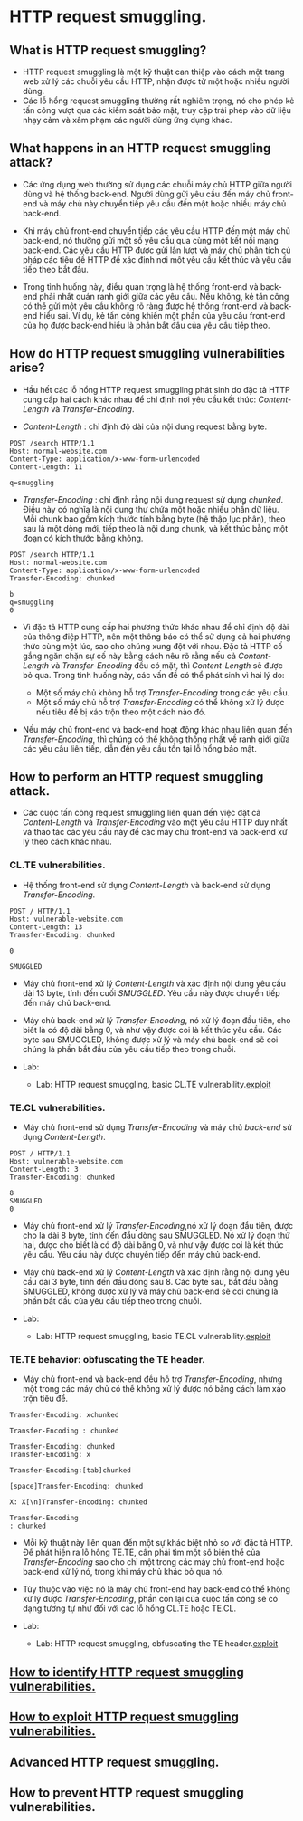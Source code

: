 # HTTP request smuggling.

## What is HTTP request smuggling?

- HTTP request smuggling là một kỹ thuật can thiệp vào cách một trang web xử lý các chuỗi yêu cầu HTTP, nhận được từ một hoặc nhiều người dùng. 
- Các lỗ hổng request smuggling thường rất nghiêm trọng, nó cho phép kẻ tấn công vượt qua các kiểm soát bảo mật, truy cập trái phép vào dữ liệu nhạy cảm và xâm phạm các người dùng ứng dụng khác.

## What happens in an HTTP request smuggling attack?

- Các ứng dụng web thường sử dụng các chuỗi máy chủ HTTP giữa người dùng và hệ thống back-end. Người dùng gửi yêu cầu đến máy chủ front-end và máy chủ này chuyển tiếp yêu cầu đến một hoặc nhiều máy chủ back-end.

- Khi máy chủ front-end chuyển tiếp các yêu cầu HTTP đến một máy chủ back-end, nó thường gửi một số yêu cầu qua cùng một kết nối mạng back-end. Các yêu cầu HTTP được gửi lần lượt và máy chủ phân tích cú pháp các tiêu đề HTTP để xác định nơi một yêu cầu kết thúc và yêu cầu tiếp theo bắt đầu.

- Trong tình huống này, điều quan trọng là hệ thống front-end và back-end phải nhất quán ranh giới giữa các yêu cầu. Nếu không, kẻ tấn công có thể gửi một yêu cầu không rõ ràng được hệ thống front-end và back-end hiểu sai. Ví dụ, kẻ tấn công khiến một phần của yêu cầu front-end của họ được back-end hiểu là phần bắt đầu của yêu cầu tiếp theo.

## How do HTTP request smuggling vulnerabilities arise?

- Hầu hết các lỗ hổng HTTP request smuggling phát sinh do đặc tả HTTP cung cấp hai cách khác nhau để chỉ định nơi yêu cầu kết thúc: *Content-Length* và *Transfer-Encoding*.

- *Content-Length* : chỉ định độ dài của nội dung request bằng byte.

```
POST /search HTTP/1.1
Host: normal-website.com
Content-Type: application/x-www-form-urlencoded
Content-Length: 11

q=smuggling
```
- *Transfer-Encoding* : chỉ định rằng nội dung request sử dụng *chunked*. Điều này có nghĩa là nội dung thư chứa một hoặc nhiều phần dữ liệu. Mỗi chunk bao gồm kích thước tính bằng byte (hệ thập lục phân), theo sau là một dòng mới, tiếp theo là nội dung chunk, và kết thúc bằng một đoạn có kích thước bằng không.

```
POST /search HTTP/1.1
Host: normal-website.com
Content-Type: application/x-www-form-urlencoded
Transfer-Encoding: chunked

b
q=smuggling
0
```

- Vì đặc tả HTTP cung cấp hai phương thức khác nhau để chỉ định độ dài của thông điệp HTTP, nên một thông báo có thể sử dụng cả hai phương thức cùng một lúc, sao cho chúng xung đột với nhau. Đặc tả HTTP cố gắng ngăn chặn sự cố này bằng cách nêu rõ rằng nếu cả *Content-Length* và *Transfer-Encoding* đều có mặt, thì *Content-Length* sẽ được bỏ qua. Trong tình huống này, các vấn đề có thể phát sinh vì hai lý do:

	+ Một số máy chủ không hỗ trợ *Transfer-Encoding* trong các yêu cầu.
	+ Một số máy chủ hỗ trợ *Transfer-Encoding* có thể không xử lý được nếu tiêu đề bị xáo trộn theo một cách nào đó.

- Nếu máy chủ front-end và back-end hoạt động khác nhau liên quan đến *Transfer-Encoding*, thì chúng có thể không thống nhất về ranh giới giữa các yêu cầu liên tiếp, dẫn đến yêu cầu tồn tại lỗ hổng bảo mật.

## How to perform an HTTP request smuggling attack.

- Các cuộc tấn công request smuggling liên quan đến việc đặt cả *Content-Length* và *Transfer-Encoding* vào một yêu cầu HTTP duy nhất và thao tác các yêu cầu này để các máy chủ front-end và back-end xử lý theo cách khác nhau.

### CL.TE vulnerabilities.

- Hệ thống front-end sử dụng *Content-Length* và back-end sử dụng *Transfer-Encoding*.
```
POST / HTTP/1.1
Host: vulnerable-website.com
Content-Length: 13
Transfer-Encoding: chunked

0

SMUGGLED
```
- Máy chủ front-end xử lý *Content-Length* và xác định nội dung yêu cầu dài 13 byte, tính đến cuối *SMUGGLED*. Yêu cầu này được chuyển tiếp đến máy chủ back-end.

- Máy chủ back-end xử lý *Transfer-Encoding*, nó xử lý đoạn đầu tiên, cho biết là có độ dài bằng 0, và như vậy được coi là kết thúc yêu cầu. Các byte sau SMUGGLED, không được xử lý và máy chủ back-end sẽ coi chúng là phần bắt đầu của yêu cầu tiếp theo trong chuỗi.

- Lab: 
	+ Lab: HTTP request smuggling, basic CL.TE vulnerability.[exploit](exploit/lab1.txt)

### TE.CL vulnerabilities.

- Máy chủ front-end sử dụng *Transfer-Encoding* và máy chủ *back-end* sử dụng *Content-Length*.

```
POST / HTTP/1.1
Host: vulnerable-website.com
Content-Length: 3
Transfer-Encoding: chunked

8
SMUGGLED
0
```

- Máy chủ front-end xử lý *Transfer-Encoding*,nó xử lý đoạn đầu tiên, được cho là dài 8 byte, tính đến đầu dòng sau SMUGGLED. Nó xử lý đoạn thứ hai, được cho biết là có độ dài bằng 0, và như vậy được coi là kết thúc yêu cầu. Yêu cầu này được chuyển tiếp đến máy chủ back-end.

- Máy chủ back-end xử lý *Content-Length* và xác định rằng nội dung yêu cầu dài 3 byte, tính đến đầu dòng sau 8. Các byte sau, bắt đầu bằng SMUGGLED, không được xử lý và máy chủ back-end sẽ coi chúng là phần bắt đầu của yêu cầu tiếp theo trong chuỗi.

- Lab:
	+ Lab: HTTP request smuggling, basic TE.CL vulnerability.[exploit](exploit/lab2.txt)

### TE.TE behavior: obfuscating the TE header.

- Máy chủ front-end và back-end đều hỗ trợ *Transfer-Encoding*, nhưng một trong các máy chủ có thể không xử lý được nó bằng cách làm xáo trộn tiêu đề.

```
Transfer-Encoding: xchunked

Transfer-Encoding : chunked

Transfer-Encoding: chunked
Transfer-Encoding: x

Transfer-Encoding:[tab]chunked

[space]Transfer-Encoding: chunked

X: X[\n]Transfer-Encoding: chunked

Transfer-Encoding
: chunked
``` 

- Mỗi kỹ thuật này liên quan đến một sự khác biệt nhỏ so với đặc tả HTTP. Để phát hiện ra lỗ hổng TE.TE, cần phải tìm một số biến thể của *Transfer-Encoding* sao cho chỉ một trong các máy chủ front-end hoặc back-end xử lý nó, trong khi máy chủ khác bỏ qua nó.

- Tùy thuộc vào việc nó là máy chủ front-end hay back-end có thể không xử lý được *Transfer-Encoding*, phần còn lại của cuộc tấn công sẽ có dạng tương tự như đối với các lỗ hổng CL.TE hoặc TE.CL.

- Lab:
	+ Lab: HTTP request smuggling, obfuscating the TE header.[exploit](exploit/lab3.txt)

## [How to identify HTTP request smuggling vulnerabilities.](find.md)

## [How to exploit HTTP request smuggling vulnerabilities.](exploit.md)

## Advanced HTTP request smuggling.

## How to prevent HTTP request smuggling vulnerabilities.

